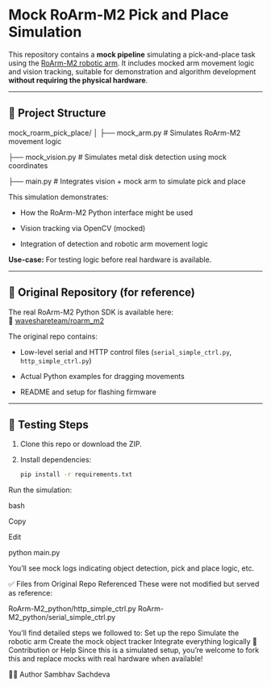 # Mock RoArm-M2 Pick and Place Simulation

This repository contains a **mock pipeline** simulating a pick-and-place task using the [RoArm-M2 robotic arm](https://github.com/waveshareteam/roarm_m2). It includes mocked arm movement logic and vision tracking, suitable for demonstration and algorithm development **without requiring the physical hardware**.

---

## 🔧 Project Structure
mock_roarm_pick_place/
│
├── mock_arm.py # Simulates RoArm-M2 movement logic

├── mock_vision.py # Simulates metal disk detection using mock coordinates

├── main.py # Integrates vision + mock arm to simulate pick and place

This simulation demonstrates:

- How the RoArm-M2 Python interface might be used

- Vision tracking via OpenCV (mocked)
  
- Integration of detection and robotic arm movement logic

**Use-case:** For testing logic before real hardware is available.

---

## 🔄 Original Repository (for reference)

The real RoArm-M2 Python SDK is available here:  
🔗 [waveshareteam/roarm_m2](https://github.com/waveshareteam/roarm_m2)

The original repo contains:

- Low-level serial and HTTP control files (`serial_simple_ctrl.py`, `http_simple_ctrl.py`)

- Actual Python examples for dragging movements

- README and setup for flashing firmware

---

## 🧪 Testing Steps

1. Clone this repo or download the ZIP.

2. Install dependencies:
   ```bash
   pip install -r requirements.txt


Run the simulation:

bash

Copy

Edit

python main.py

You’ll see mock logs indicating object detection, pick and place logic, etc.

✅ Files from Original Repo Referenced
These were not modified but served as reference:

RoArm-M2_python/http_simple_ctrl.py
RoArm-M2_python/serial_simple_ctrl.py


You’ll find detailed steps we followed to:
Set up the repo
Simulate the robotic arm
Create the mock object tracker
Integrate everything logically
🙋 Contribution or Help
Since this is a simulated setup, you’re welcome to fork this and replace mocks with real hardware when available!

👨‍💻 Author
Sambhav Sachdeva

